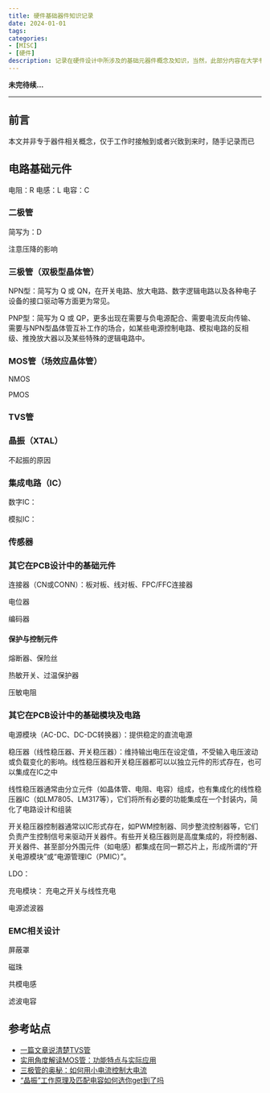 ```yaml
---
title: 硬件基础器件知识记录
date: 2024-01-01
tags:
categories:
- [MISC]
- [硬件]
description: 记录在硬件设计中所涉及的基础元器件概念及知识，当然，此部分内容在大学书本均可找到，因此记录本文之目的主要为回顾大学所学硬件基础知识，辅助提升个人对软硬的系统性认知。
---
```




**未完待续...**

---

## 前言

本文并非专于器件相关概念，仅于工作时接触到或者兴致到来时，随手记录而已


## 电路基础元件

电阻：R
电感：L
电容：C

### 二极管

简写为：D

注意压降的影响

### 三极管（双极型晶体管）

NPN型：简写为 Q 或 QN，在开关电路、放大电路、数字逻辑电路以及各种电子设备的接口驱动等方面更为常见。

PNP型：简写为 Q 或 QP，更多出现在需要与负电源配合、需要电流反向传输、需要与NPN型晶体管互补工作的场合，如某些电源控制电路、模拟电路的反相级、推挽放大器以及某些特殊的逻辑电路中。

### MOS管（场效应晶体管）

NMOS

PMOS

### TVS管

### 晶振（XTAL）

不起振的原因


### 集成电路（IC）

数字IC：

模拟IC：

### 传感器

### 其它在PCB设计中的基础元件

连接器（CN或CONN）：板对板、线对板、FPC/FFC连接器

电位器

编码器

#### 保护与控制元件

熔断器、保险丝

热敏开关、过温保护器

压敏电阻

### 其它在PCB设计中的基础模块及电路

电源模块（AC-DC、DC-DC转换器）：提供稳定的直流电源

稳压器（线性稳压器、开关稳压器）：维持输出电压在设定值，不受输入电压波动或负载变化的影响。线性稳压器和开关稳压器都可以以独立元件的形式存在，也可以集成在IC之中

线性稳压器通常由分立元件（如晶体管、电阻、电容）组成，也有集成化的线性稳压器IC（如LM7805、LM317等），它们将所有必要的功能集成在一个封装内，简化了电路设计和组装

开关稳压器控制器通常以IC形式存在，如PWM控制器、同步整流控制器等，它们负责产生控制信号来驱动开关器件。有些开关稳压器则是高度集成的，将控制器、开关器件、甚至部分外围元件（如电感）都集成在同一颗芯片上，形成所谓的“开关电源模块”或“电源管理IC（PMIC）”。


LDO：

充电模块：
充电之开关与线性充电

电源滤波器

### EMC相关设计

屏蔽罩

磁珠

共模电感

滤波电容


## 参考站点

- [一篇文章说清楚TVS管](https://mp.weixin.qq.com/s/XhCeTT007Is_M5pU00NaeQ)
- [实用角度解读MOS管：功能特点与实际应用](https://mp.weixin.qq.com/s/l7-WHBXccLOAm4gO4N8_Bw)
- [三极管的奥秘：如何用小电流控制大电流](https://mp.weixin.qq.com/s/R47HmGaQAvFPwFJ9f5dGCw)
- [“晶振”工作原理及匹配电容如何选你get到了吗](https://mp.weixin.qq.com/s/9Kf1bLaXQgGTXwK63m5jwg)


